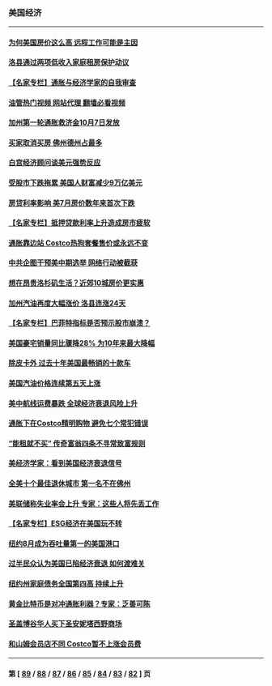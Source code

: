 ### 美国经济
---
#### [为何美国房价这么高 远程工作可能是主因](../../pages/ncid1078158/n13834858.md?09300445) 
#### [洛县通过两项低收入家庭租房保护动议](../../pages/ncid1078158/n13834780.md?09300445) 
#### [【名家专栏】通胀与经济学家的自我审查](../../pages/ncid1078158/n13834612.md?09300445) 
#### [油管热门视频 网站代理 翻墙必看视频](http://209.222.30.114:81/youtube.html?09300445)
#### [加州第一轮通胀救济金10月7日发放](../../pages/ncid1078158/n13834760.md?09300445) 
#### [买家取消买房 佛州德州占最多](../../pages/ncid1078158/n13834755.md?09300445) 
#### [白宫经济顾问谈美元强势反应](../../pages/ncid1078158/n13834537.md?09300445) 
#### [受股市下跌拖累 美国人财富减少9万亿美元](../../pages/ncid1078158/n13834006.md?09300445) 
#### [房贷利率影响 美7月房价数年来首次下跌](../../pages/ncid1078158/n13833973.md?09300445) 
#### [【名家专栏】抵押贷款利率上升造成房市疲软](../../pages/ncid1078158/n13833781.md?09300445) 
#### [通胀靠边站 Costco热狗套餐售价或永远不变](../../pages/ncid1078158/n13833436.md?09300445) 
#### [中共企图干预美中期选举 网络行动被截获](../../pages/ncid1078158/n13833877.md?09300445) 
#### [想在昂贵洛杉矶生活？近郊10城房价更实惠](../../pages/ncid1078158/n13833480.md?09300445) 
#### [加州汽油再度大幅涨价 洛县连涨24天](../../pages/ncid1078158/n13833322.md?09300445) 
#### [【名家专栏】巴菲特指标是否预示股市崩溃？](../../pages/ncid1078158/n13833006.md?09300445) 
#### [美国豪宅销量同比骤降28% 为10年来最大降幅](../../pages/ncid1078158/n13832678.md?09300445) 
#### [除皮卡外 过去十年美国最畅销的十款车](../../pages/ncid1078158/n13817415.md?09300445) 
#### [美国汽油价格连续第五天上涨](../../pages/ncid1078158/n13832514.md?09300445) 
#### [美中航线运费暴跌 全球经济衰退风险上升](../../pages/ncid1078158/n13832474.md?09300445) 
#### [通胀下在Costco精明购物 避免七个常犯错误](../../pages/ncid1078158/n13828547.md?09300445) 
#### [“能租就不买” 传奇富翁四条不寻常致富规则](../../pages/ncid1078158/n13830882.md?09300445) 
#### [美经济学家：看到美国经济衰退信号](../../pages/ncid1078158/n13832272.md?09300445) 
#### [全美十个最佳退休城市 第一名不在佛州](../../pages/ncid1078158/n13832070.md?09300445) 
#### [美联储称失业率会上升 专家：这些人将先丢工作](../../pages/ncid1078158/n13832172.md?09300445) 
#### [【名家专栏】ESG经济在美国玩不转](../../pages/ncid1078158/n13831989.md?09300445) 
#### [纽约8月成为吞吐量第一的美国港口](../../pages/ncid1078158/n13832037.md?09300445) 
#### [过半民众认为美国已陷经济衰退 如何渡难关](../../pages/ncid1078158/n13832147.md?09300445) 
#### [纽约州家庭债务全国第四高 持续上升](../../pages/ncid1078158/n13831704.md?09300445) 
#### [黄金比特币是对冲通胀利器？专家：乏善可陈](../../pages/ncid1078158/n13831604.md?09300445) 
#### [圣盖博谷华人买下圣安妮塔西野商场](../../pages/ncid1078158/n13831665.md?09300445) 
#### [和山姆会员店不同 Costco暂不上涨会员费](../../pages/ncid1078158/n13831474.md?09300445) 

---
#### 第 [ [89](./89.md?09300445) / [88](./88.md?09300445) / [87](./87.md?09300445) / [86](./86.md?09300445) / [85](./85.md?09300445) / [84](./84.md?09300445) / [83](./83.md?09300445) / [82](./82.md?09300445) ] 页
